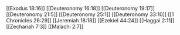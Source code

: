[[Exodus 18:16]]
[[Deuteronomy 16:18]]
[[Deuteronomy 19:17]]
[[Deuteronomy 21:5]]
[[Deuteronomy 25:1]]
[[Deuteronomy 33:10]]
[[1 Chronicles 26:29]]
[[Jeremiah 18:18]]
[[Ezekiel 44:24]]
[[Haggai 2:11]]
[[Zechariah 7:3]]
[[Malachi 2:7]]
